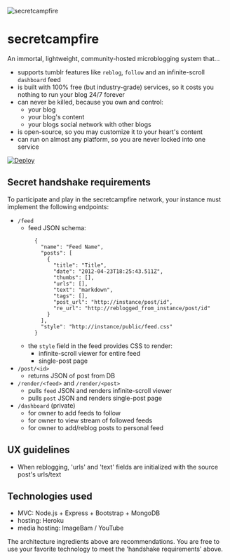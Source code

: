 ![secretcampfire](http://assets.innbetweenworlds.com/media/campfire/glowingForest.jpg)

# secretcampfire

An immortal, lightweight, community-hosted microblogging system that...
- supports tumblr features like `reblog`, `follow` and an infinite-scroll `dashboard` feed
- is built with 100% free (but industry-grade) services, so it costs you nothing to run your blog 24/7 forever
- can never be killed, because you own and control:
  - your blog
  - your blog's content 
  - your blogs social network with other blogs
- is open-source, so you may customize it to your heart's content
- can run on almost any platform, so you are never locked into one service

[![Deploy](https://www.herokucdn.com/deploy/button.png)](https://heroku.com/deploy)

## Secret handshake requirements
To participate and play in the secretcampfire network, your instance must implement the following endpoints:
  - `/feed`
    - feed JSON schema:
      ```
        {
          "name": "Feed Name",
          "posts": [
            {
              "title": "Title",
              "date": "2012-04-23T18:25:43.511Z",
              "thumbs": [],
              "urls": [],
              "text": "markdown",
              "tags": [],
              "post_url": "http://instance/post/id",
              "re_url": "http://reblogged_from_instance/post/id"
            }
          ],
          "style": "http://instance/public/feed.css"
        }
      ```
    - the `style` field in the feed provides CSS to render:
      - infinite-scroll viewer for entire feed
      - single-post page
  - `/post/<id>`
    - returns JSON of post from DB
  - `/render/<feed>` and `/render/<post>`
    - pulls `feed` JSON and renders infinite-scroll viewer
    - pulls `post` JSON and renders single-post page
  - `/dashboard` (private)
    - for owner to add feeds to follow
    - for owner to view stream of followed feeds
    - for owner to add/reblog posts to personal feed

## UX guidelines
  - When reblogging, 'urls' and 'text' fields are initialized with the source post's urls/text

## Technologies used
  - MVC: Node.js + Express + Bootstrap + MongoDB
  - hosting: Heroku
  - media hosting: ImageBam / YouTube

The architecture ingredients above are recommendations. You are free to use your favorite technology to meet the 'handshake requirements' above.
